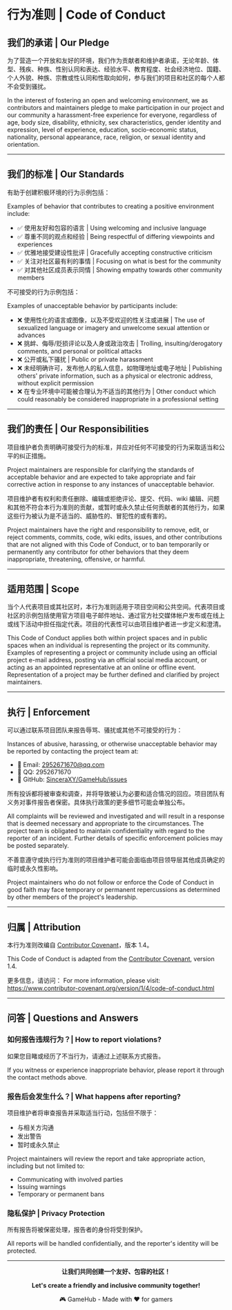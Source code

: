 # 行为准则 | Code of Conduct

## 我们的承诺 | Our Pledge

为了营造一个开放和友好的环境，我们作为贡献者和维护者承诺，无论年龄、体型、残疾、种族、性别认同和表达、经验水平、教育程度、社会经济地位、国籍、个人外貌、种族、宗教或性认同和性取向如何，参与我们的项目和社区的每个人都不会受到骚扰。

In the interest of fostering an open and welcoming environment, we as contributors and maintainers pledge to make participation in our project and our community a harassment-free experience for everyone, regardless of age, body size, disability, ethnicity, sex characteristics, gender identity and expression, level of experience, education, socio-economic status, nationality, personal appearance, race, religion, or sexual identity and orientation.

---

## 我们的标准 | Our Standards

有助于创建积极环境的行为示例包括：

Examples of behavior that contributes to creating a positive environment include:

- ✅ 使用友好和包容的语言 | Using welcoming and inclusive language
- ✅ 尊重不同的观点和经验 | Being respectful of differing viewpoints and experiences
- ✅ 优雅地接受建设性批评 | Gracefully accepting constructive criticism
- ✅ 关注对社区最有利的事情 | Focusing on what is best for the community
- ✅ 对其他社区成员表示同情 | Showing empathy towards other community members

不可接受的行为示例包括：

Examples of unacceptable behavior by participants include:

- ❌ 使用性化的语言或图像，以及不受欢迎的性关注或进展 | The use of sexualized language or imagery and unwelcome sexual attention or advances
- ❌ 挑衅、侮辱/贬损评论以及人身或政治攻击 | Trolling, insulting/derogatory comments, and personal or political attacks
- ❌ 公开或私下骚扰 | Public or private harassment
- ❌ 未经明确许可，发布他人的私人信息，如物理地址或电子地址 | Publishing others' private information, such as a physical or electronic address, without explicit permission
- ❌ 在专业环境中可能被合理认为不适当的其他行为 | Other conduct which could reasonably be considered inappropriate in a professional setting

---

## 我们的责任 | Our Responsibilities

项目维护者负责明确可接受行为的标准，并应对任何不可接受的行为采取适当和公平的纠正措施。

Project maintainers are responsible for clarifying the standards of acceptable behavior and are expected to take appropriate and fair corrective action in response to any instances of unacceptable behavior.

项目维护者有权利和责任删除、编辑或拒绝评论、提交、代码、wiki 编辑、问题和其他不符合本行为准则的贡献，或暂时或永久禁止任何贡献者的其他行为，如果这些行为被认为是不适当的、威胁性的、冒犯性的或有害的。

Project maintainers have the right and responsibility to remove, edit, or reject comments, commits, code, wiki edits, issues, and other contributions that are not aligned with this Code of Conduct, or to ban temporarily or permanently any contributor for other behaviors that they deem inappropriate, threatening, offensive, or harmful.

---

## 适用范围 | Scope

当个人代表项目或其社区时，本行为准则适用于项目空间和公共空间。代表项目或社区的示例包括使用官方项目电子邮件地址、通过官方社交媒体帐户发布或在线上或线下活动中担任指定代表。项目的代表性可以由项目维护者进一步定义和澄清。

This Code of Conduct applies both within project spaces and in public spaces when an individual is representing the project or its community. Examples of representing a project or community include using an official project e-mail address, posting via an official social media account, or acting as an appointed representative at an online or offline event. Representation of a project may be further defined and clarified by project maintainers.

---

## 执行 | Enforcement

可以通过联系项目团队来报告辱骂、骚扰或其他不可接受的行为：

Instances of abusive, harassing, or otherwise unacceptable behavior may be reported by contacting the project team at:

- 📧 Email: 2952671670@qq.com
- 💬 QQ: 2952671670
- 🐙 GitHub: [SinceraXY/GameHub/issues](https://github.com/SinceraXY/GameHub/issues)

所有投诉都将被审查和调查，并将导致被认为必要和适合情况的回应。项目团队有义务对事件报告者保密。具体执行政策的更多细节可能会单独公布。

All complaints will be reviewed and investigated and will result in a response that is deemed necessary and appropriate to the circumstances. The project team is obligated to maintain confidentiality with regard to the reporter of an incident. Further details of specific enforcement policies may be posted separately.

不善意遵守或执行行为准则的项目维护者可能会面临由项目领导层其他成员确定的临时或永久性影响。

Project maintainers who do not follow or enforce the Code of Conduct in good faith may face temporary or permanent repercussions as determined by other members of the project's leadership.

---

## 归属 | Attribution

本行为准则改编自 [Contributor Covenant](https://www.contributor-covenant.org)，版本 1.4。

This Code of Conduct is adapted from the [Contributor Covenant](https://www.contributor-covenant.org), version 1.4.

更多信息，请访问：
For more information, please visit:
https://www.contributor-covenant.org/version/1/4/code-of-conduct.html

---

## 问答 | Questions and Answers

### 如何报告违规行为？| How to report violations?

如果您目睹或经历了不当行为，请通过上述联系方式报告。

If you witness or experience inappropriate behavior, please report it through the contact methods above.

### 报告后会发生什么？| What happens after reporting?

项目维护者将审查报告并采取适当行动，包括但不限于：
- 与相关方沟通
- 发出警告
- 暂时或永久禁止

Project maintainers will review the report and take appropriate action, including but not limited to:
- Communicating with involved parties
- Issuing warnings
- Temporary or permanent bans

### 隐私保护 | Privacy Protection

所有报告将被保密处理，报告者的身份将受到保护。

All reports will be handled confidentially, and the reporter's identity will be protected.

---

<div align="center">

**让我们共同创建一个友好、包容的社区！**

**Let's create a friendly and inclusive community together!**

🎮 GameHub - Made with ❤️ for gamers

</div>
